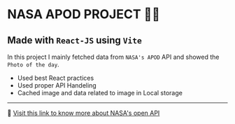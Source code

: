# NASA APOD PROJECT 🚀🌌

## Made with `React-JS` using `Vite`

In this project I mainly fetched data from `NASA's APOD` API and showed the `Photo of the day`.

- Used best React practices
- Used proper API Handeling
- Cached image and data related to image in Local storage

---

🔗 [Visit this link to know more about NASA's open API](https://api.nasa.gov/)

